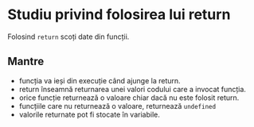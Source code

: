 # Studiu privind folosirea lui return

Folosind ``return`` scoți date din funcții.

## Mantre
- funcția va ieși din execuție când ajunge la return.
- return înseamnă returnarea unei valori codului care a invocat funcția.
- orice funcție returnează o valoare chiar dacă nu este folosit return.
- funcțiile care nu returnează o valoare, returnează ``undefined``
- valorile returnate pot fi stocate în variabile.
